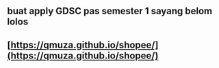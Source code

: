 ## buat apply GDSC pas semester 1 sayang belom lolos
## [https://qmuza.github.io/shopee/](https://qmuza.github.io/shopee/)

